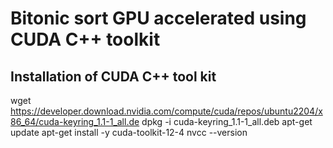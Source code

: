 # Bitonic sort GPU accelerated using CUDA C++ toolkit

## Installation of CUDA C++ tool kit
wget https://developer.download.nvidia.com/compute/cuda/repos/ubuntu2204/x86_64/cuda-keyring_1.1-1_all.de
dpkg -i cuda-keyring_1.1-1_all.deb
apt-get update
apt-get install -y cuda-toolkit-12-4
nvcc --version
